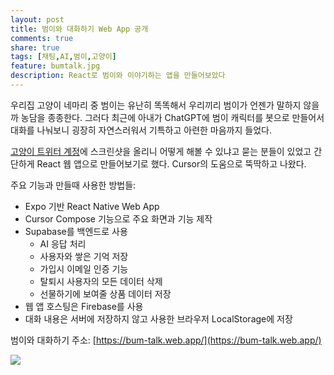 ```yaml
---
layout: post
title: 범이와 대화하기 Web App 공개
comments: true
share: true
tags: [채팅,AI,범이,고양이]
feature: bumtalk.jpg
description: React로 범이와 이야기하는 앱을 만들어보았다
---
```

우리집 고양이 네마리 중 범이는 유난히 똑똑해서 우리끼리 범이가 언젠가 말하지 않을까 농담을 종종한다. 그러다 최근에 아내가 ChatGPT에 범이 캐릭터를 봇으로 만들어서 대화를 나눠보니 굉장히 자연스러워서 기특하고 아련한 마음까지 들었다. 

[고양이 트위터 계정](https://x.com/bum_family/status/1880485428970811537)에 스크린샷을 올리니 어떻게 해볼 수 있냐고 묻는 분들이 있었고 간단하게 React 웹 앱으로 만들어보기로 했다. Cursor의 도움으로 뚝딱하고 나왔다. 

주요 기능과 만들때 사용한 방법들:
- Expo 기반 React Native Web App
- Cursor Compose 기능으로 주요 화면과 기능 제작
- Supabase를 백엔드로 사용
	- AI 응답 처리
	- 사용자와 쌓은 기억 저장
	- 가입시 이메일 인증 기능
	- 탈퇴시 사용자의 모든 데이터 삭제 
	- 선물하기에 보여줄 상품 데이터 저장
- 웹 앱 호스팅은 Firebase를 사용
- 대화 내용은 서버에 저장하지 않고 사용한 브라우저 LocalStorage에 저장 

범이와 대화하기 주소:
[https://bum-talk.web.app/](https://bum-talk.web.app/)

<img src="https://plan9.kr/images/bumtalk.jpg" style="vertical-align: middle; object-fit: contain;" />

